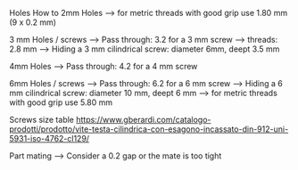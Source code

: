 Holes How to
2mm Holes
--> for metric threads with good grip use 1.80 mm (9 x 0.2 mm)

3 mm Holes / screws
--> Pass through: 3.2 for a 3 mm screw
--> threads: 2.8 mm
--> Hiding a 3 mm cilindrical screw: diameter 6mm, deept 3.5 mm

4mm Holes
--> Pass through: 4.2 for a 4 mm screw

6mm Holes / screws
--> Pass through: 6.2 for a 6 mm screw
--> Hiding a 6 mm cilindrical screw: diameter 10 mm, deept 6 mm
--> for metric threads with good grip use 5.80 mm


Screws size table
https://www.gberardi.com/catalogo-prodotti/prodotto/vite-testa-cilindrica-con-esagono-incassato-din-912-uni-5931-iso-4762-cl129/




Part mating
--> Consider a 0.2 gap or the mate is too tight




